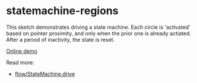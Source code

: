 # statemachine-regions

This sketch demonstrates driving a state machine. Each circle is 'activated' based on pointer proximity, and only
      when the prior one is already actiated. After a period of inactivity, the state is reset.

[Online demo](https://clinth.github.io/ixfx-demos/flow/statemachine-regions/)

Read more:
* [flow/StateMachine.drive](https://clinth.github.io/ixfx/functions/Flow.StateMachine.driver.html)